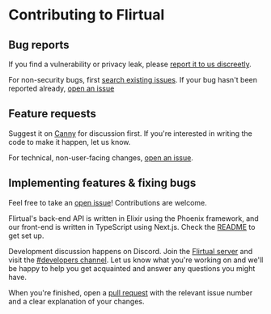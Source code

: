# Contributing to Flirtual

## Bug reports

If you find a vulnerability or privacy leak, please [report it to us discreetly](https://hello.flirtu.al/support/tickets/new).

For non-security bugs, first [search existing issues](https://github.com/flirtual/flirtual/issues). If your bug hasn't been reported already, [open an issue](https://github.com/flirtual/flirtual/issues/new?assignees=&labels=triage&projects=&template=bug-report.yaml)

## Feature requests

Suggest it on [Canny](https://flirtual.canny.io/features) for discussion first. If you're interested in writing the code to make it happen, let us know.

For technical, non-user-facing changes, [open an issue](https://github.com/flirtual/flirtual/issues/new).

## Implementing features & fixing bugs

Feel free to take an [open issue](https://github.com/flirtual/flirtual/issues)! Contributions are welcome.

Flirtual's back-end API is written in Elixir using the Phoenix framework, and our front-end is written in TypeScript using Next.js. Check the [README](https://github.com/flirtual/flirtual/blob/main/README.md) to get set up.

Development discussion happens on Discord. Join the [Flirtual server](https://discord.gg/flirtual) and visit the [#developers channel](https://discord.com/channels/455219574036496404/1105960009365471313). Let us know what you're working on and we'll be happy to help you get acquainted and answer any questions you might have.

When you're finished, open a [pull request](https://github.com/flirtual/flirtual/compare) with the relevant issue number and a clear explanation of your changes.
